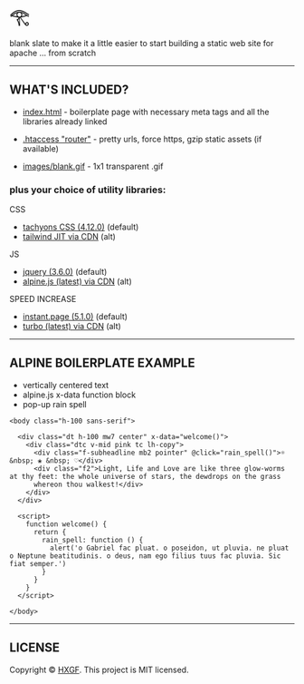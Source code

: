 # 𓂀

blank slate to make it a little easier to start building a static web site for apache ... from scratch

---

## WHAT'S INCLUDED?

- [index.html](https://github.com/hxgf/scratch/blob/master/index.html) - boilerplate page with necessary meta tags and all the libraries already linked

- [.htaccess "router"](https://github.com/hxgf/scratch/blob/master/.htaccess) - pretty urls, force https, gzip static assets (if available)

- [images/blank.gif](https://github.com/hxgf/scratch/blob/master/images/blank.gif) - 1x1 transparent .gif

### plus your choice of utility libraries:
CSS
- [tachyons CSS (4.12.0)](https://tachyons.io/) (default)
- [tailwind JIT via CDN](https://tailwindcss.com/) (alt)

JS
- [jquery (3.6.0)](https://jquery.com/) (default)
- [alpine.js (latest) via CDN](https://alpinejs.dev/) (alt)

SPEED INCREASE
- [instant.page (5.1.0)](https://instant.page/) (default)
- [turbo (latest) via CDN](https://turbo.hotwired.dev/) (alt)

---

## ALPINE BOILERPLATE EXAMPLE
- vertically centered text
- alpine.js x-data function block 
- pop-up rain spell

```
<body class="h-100 sans-serif">

  <div class="dt h-100 mw7 center" x-data="welcome()">
    <div class="dtc v-mid pink tc lh-copy">
      <div class="f-subheadline mb2 pointer" @click="rain_spell()">☼ &nbsp; ❀ &nbsp; ♡</div>
      <div class="f2">Light, Life and Love are like three glow-worms at thy feet: the whole universe of stars, the dewdrops on the grass
      whereon thou walkest!</div>
    </div>
  </div>

  <script>
    function welcome() {
      return {
        rain_spell: function () {
          alert('o Gabriel fac pluat. o poseidon, ut pluvia. ne pluat o Neptune beatitudinis. o deus, nam ego filius tuus fac pluvia. Sic fiat semper.')
        }
      }
    }
  </script>

</body>
```

---

## LICENSE
Copyright © [HXGF](https://hxgf.io). This project is MIT licensed.